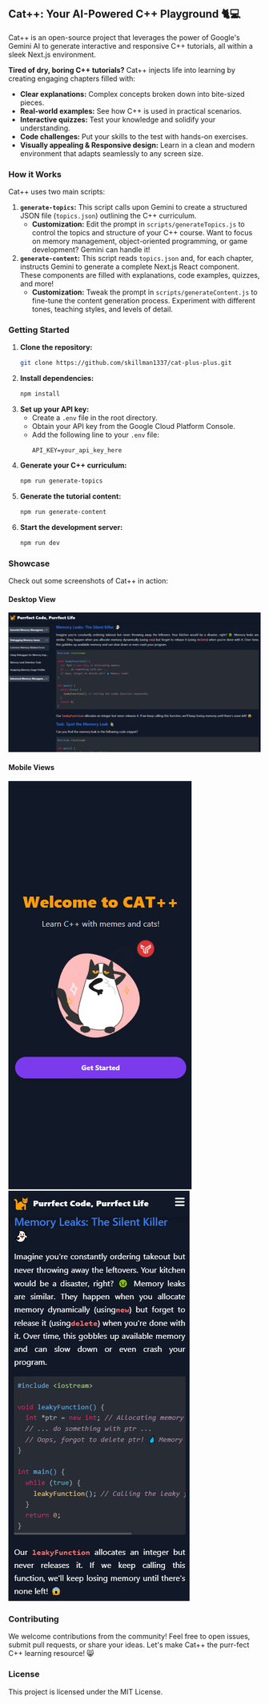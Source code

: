 ## Cat++: Your AI-Powered C++ Playground 🐈💻

Cat++ is an open-source project that leverages the power of Google's Gemini AI to generate interactive and responsive C++ tutorials, all within a sleek Next.js environment.

**Tired of dry, boring C++ tutorials?** Cat++ injects life into learning by creating engaging chapters filled with:

- **Clear explanations:** Complex concepts broken down into bite-sized pieces.
- **Real-world examples:** See how C++ is used in practical scenarios.
- **Interactive quizzes:** Test your knowledge and solidify your understanding.
- **Code challenges:** Put your skills to the test with hands-on exercises.
- **Visually appealing & Responsive design:** Learn in a clean and modern environment that adapts seamlessly to any screen size.

### How it Works

Cat++ uses two main scripts:

1. **`generate-topics`:** This script calls upon Gemini to create a structured JSON file (`topics.json`) outlining the C++ curriculum.
   - **Customization:** Edit the prompt in `scripts/generateTopics.js` to control the topics and structure of your C++ course. Want to focus on memory management, object-oriented programming, or game development? Gemini can handle it!
2. **`generate-content`:** This script reads `topics.json` and, for each chapter, instructs Gemini to generate a complete Next.js React component. These components are filled with explanations, code examples, quizzes, and more!
   - **Customization:** Tweak the prompt in `scripts/generateContent.js` to fine-tune the content generation process. Experiment with different tones, teaching styles, and levels of detail.

### Getting Started

1. **Clone the repository:**
   ```bash
   git clone https://github.com/skillman1337/cat-plus-plus.git
   ```
2. **Install dependencies:**
   ```bash
   npm install
   ```
3. **Set up your API key:**
   - Create a `.env` file in the root directory.
   - Obtain your API key from the Google Cloud Platform Console.
   - Add the following line to your `.env` file:
     ```
     API_KEY=your_api_key_here
     ```
4. **Generate your C++ curriculum:**
   ```bash
   npm run generate-topics
   ```
5. **Generate the tutorial content:**
   ```bash
   npm run generate-content
   ```
6. **Start the development server:**
   ```bash
   npm run dev
   ```

### Showcase

Check out some screenshots of Cat++ in action:

#### Desktop View
![Desktop Page](https://github.com/skillman1337/cat-plus-plus/blob/main/showcase/desktop_page.png?raw=true)

#### Mobile Views
![Mobile Landing](https://github.com/skillman1337/cat-plus-plus/blob/main/showcase/mobile_landing.png?raw=true)
![Mobile Page](https://github.com/skillman1337/cat-plus-plus/blob/main/showcase/mobile_page.png?raw=true)

### Contributing

We welcome contributions from the community! Feel free to open issues, submit pull requests, or share your ideas. Let's make Cat++ the purr-fect C++ learning resource! 😸

### License

This project is licensed under the MIT License.
